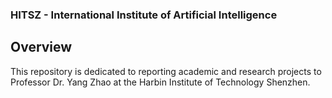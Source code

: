 ### HITSZ - International Institute of Artificial Intelligence
## Overview

This repository is dedicated to reporting academic and research projects to Professor Dr. Yang Zhao at the Harbin Institute of Technology Shenzhen.